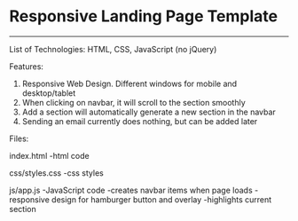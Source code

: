 # Responsive Landing Page Template
***
List of Technologies:
HTML, CSS, JavaScript (no jQuery)

Features:
1. Responsive Web Design. Different windows for mobile and desktop/tablet
2. When clicking on navbar, it will scroll to the section smoothly
3. Add a section will automatically generate a new section in the navbar
4. Sending an email currently does nothing, but can be added later

Files:

index.html
  -html code
  
css/styles.css
  -css styles
  
js/app.js
  -JavaScript code
  -creates navbar items when page loads
  -responsive design for hamburger button and overlay
  -highlights current section
